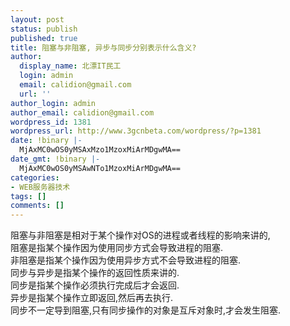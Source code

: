 ```yaml
---
layout: post
status: publish
published: true
title: 阻塞与非阻塞, 异步与同步分别表示什么含义?
author:
  display_name: 北漂IT民工
  login: admin
  email: calidion@gmail.com
  url: ''
author_login: admin
author_email: calidion@gmail.com
wordpress_id: 1381
wordpress_url: http://www.3gcnbeta.com/wordpress/?p=1381
date: !binary |-
  MjAxMC0wOS0yMSAxMzo1MzoxMiArMDgwMA==
date_gmt: !binary |-
  MjAxMC0wOS0yMSAwNTo1MzoxMiArMDgwMA==
categories:
- WEB服务器技术
tags: []
comments: []
---
```

<p>阻塞与非阻塞是相对于某个操作对OS的进程或者线程的影响来讲的,<br />
    阻塞是指某个操作因为使用同步方式会导致进程的阻塞.<br />
    非阻塞是指某个操作因为使用异步方式不会导致进程的阻塞.<br />
同步与异步是指某个操作的返回性质来讲的.<br />
    同步是指某个操作必须执行完成后才会返回.<br />
    异步是指某个操作立即返回,然后再去执行.<br />
同步不一定导到阻塞,只有同步操作的对象是互斥对象时,才会发生阻塞.</p>

